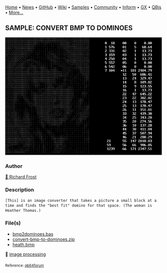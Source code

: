 [Home](https://qb64.com) • [News](../../news.md) • [GitHub](https://github.com/QB64Official/qb64) • [Wiki](https://github.com/QB64Official/qb64/wiki) • [Samples](../../samples.md) • [Community](../../community.md) • [Inform](../../inform.md) • [GX](../../gx.md) • [QBjs](../../qbjs.md) • [More...](../../more.md)

## SAMPLE: CONVERT BMP TO DOMINOES

![output.png](img/output.png)

### Author

[🐝 Richard Frost](../richard-frost.md) 

### Description

```text
[This] is an image converter that takes a picture a small block at a time and finds the "best fit" domino for that space. (The woman is Heather Thomas.)
```

### File(s)

* [bmp2dominoes.bas](src/bmp2dominoes.bas)
* [convert-bmp-to-dominoes.zip](src/convert-bmp-to-dominoes.zip)
* [heath.bmp](src/heath.bmp)

🔗 [image processing](../image-processing.md)


<sub>Reference: [qb64forum](https://qb64forum.alephc.xyz/index.php?topic=4211.0) </sub>
